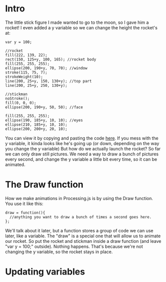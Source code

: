 # Intro
The little stick figure I made wanted to go to the moon, so I gave him a rocket!
I even added a y variable so we can change the height the rocket's at:
```
var y = 100;

//rocket
fill(222, 139, 22);
rect(150, 125+y, 100, 165); //rocket body
fill(255, 255, 255);
ellipse(200, 190+y, 70, 70); //window
stroke(115, 75, 7);
strokeWeight(10);
line(200, 25+y, 150, 130+y); //top part
line(200, 25+y, 250, 130+y);

//stickman
noStroke();
fill(0, 0, 0);
ellipse(200, 190+y, 50, 50); //face

fill(255, 255, 255);
ellipse(190, 185+y, 10, 10); //eyes
ellipse(210, 185+y, 10, 10);
ellipse(200, 200+y, 20, 10);
```
You can view it by copying and pasting the code [here](https://vxsacademy.org/computer-programming/new/pjs).
If you mess with the y variable, it kinda looks like he's going up (or down, depending on the way you change
the y variable) But how do we actually launch the rocket? So far we can only draw still pictures. We need a
way to draw a bunch of pictures every second, and change the y variable a little bit every time, so it can
be animated.

# The Draw function
How we make animations in Processing.js is by using the Draw function. You use it like this:
```
draw = function(){
  //anything you want to draw a bunch of times a second goes here.
};
```
We'll talk about it later, but a function stores a group of code we can use later, like a variable. The "draw"
is a special one that will allow us to animate our rocket. So put the rocket and stickman inside a draw function
(and leave "var y = 100;" outside). Nothing happens. That's because we're not changing the y variable, so the
rocket stays in place.

# Updating variables
